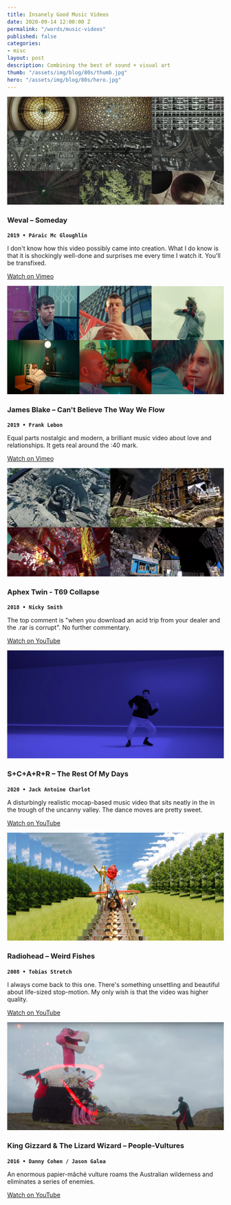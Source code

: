 ```yaml
---
title: Insanely Good Music Videos
date: 2020-09-14 12:00:00 Z
permalink: "/words/music-videos"
published: false
categories:
- misc
layout: post
description: Combining the best of sound + visual art
thumb: "/assets/img/blog/80s/thumb.jpg"
hero: "/assets/img/blog/80s/hero.jpg"
---
```


![Weval – Someday](/assets/img/blog/videos/weval.jpg)
### Weval – Someday
<code><b>2019 • Páraic Mc Gloughlin</b></code>

I don't know how this video possibly came into creation. What I do know is that it is shockingly well-done and surprises me every time I watch it. You'll be transfixed.

<div class="tracks-footer">
  <a href="https://vimeo.com/328690392" class="selected-track">Watch on Vimeo</a>
</div>



![James Blake – Can't Believe The Way We Flow](/assets/img/blog/videos/blake.jpg)
### James Blake – Can't Believe The Way We Flow
<code><b>2019 • Frank Lebon</b></code>

Equal parts nostalgic and modern, a brilliant music video about love and relationships. It gets real around the :40 mark.

<div class="tracks-footer">
  <a href="https://vimeo.com/347759832" class="selected-track">Watch on Vimeo</a>
</div>


![Aphex Twin - T69 Collapse](/assets/img/blog/videos/t69.jpg)
### Aphex Twin - T69 Collapse
<code><b>2018 • Nicky Smith</b></code>

The top comment is "when you download an acid trip from your dealer and the .rar is corrupt". No further commentary.

<div class="tracks-footer">
  <a href="https://www.youtube.com/watch?v=SqayDnQ2wmw" class="selected-track">Watch on YouTube</a>
</div>

![S+C+A+R+R - The Rest Of My Days](/assets/img/blog/videos/scar.jpg)
### S+C+A+R+R – The Rest Of My Days
<code><b>2020 • Jack Antoine Charlot</b></code>

A disturbingly realistic mocap-based music video that sits neatly in the in the trough of the uncanny valley. The dance moves are pretty sweet.

<div class="tracks-footer">
  <a href="https://www.youtube.com/watch?v=uPiao5BKtBo" class="selected-track">Watch on YouTube</a>
</div>


![Radiohead – Weird Fishes](/assets/img/blog/videos/weird.jpg)
### Radiohead – Weird Fishes
<code><b>2008 • Tobias Stretch</b></code>

I always come back to this one. There's something unsettling and beautiful about life-sized stop-motion. My only wish is that the video was higher quality.

<div class="tracks-footer">
  <a href="https://www.youtube.com/watch?v=TNRCvG9YtYI" class="selected-track">Watch on YouTube</a>
</div>


![King Gizzard & The Lizard Wizard – People-Vultures](/assets/img/blog/videos/king.jpg)
### King Gizzard & The Lizard Wizard – People-Vultures
<code><b>2016 • Danny Cohen / Jason Galea</b></code>

An enormous papier-mâché vulture roams the Australian wilderness and eliminates a series of enemies.

<div class="tracks-footer">
  <a href="https://www.youtube.com/watch?v=6f78_Tf4Tdk" class="selected-track">Watch on YouTube</a>
</div>
